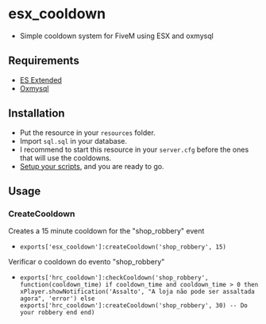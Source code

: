 # esx_cooldown
- Simple cooldown system for FiveM using ESX and oxmysql

## Requirements
- [ES Extended](https://github.com/esx-framework/esx_core/tree/main/%5Bcore%5D/es_extended)
- [Oxmysql](https://github.com/overextended/oxmysql)

## Installation
- Put the resource in your `resources` folder.
- Import `sql.sql` in your database.
- I recommend to start this resource in your `server.cfg` before the ones that will use the cooldowns.
- [Setup your scripts](#Usage), and you are ready to go.

## Usage

### CreateCooldown
Creates a 15 minute cooldown for the "shop_robbery" event
- `exports['esx_cooldown']:createCooldown('shop_robbery', 15)`

Verificar o cooldown do evento "shop_robbery"
- `exports['hrc_cooldown']:checkCooldown('shop_robbery', function(cooldown_time)
    if cooldown_time and cooldown_time > 0 then
        xPlayer.showNotification('Assalto', "A loja não pode ser assaltada agora", 'error')
    else
        exports['hrc_cooldown']:createCooldown('shop_robbery', 30)
        -- Do your robbery
    end
end)`
